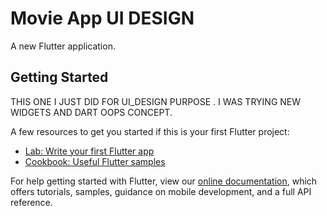 # Movie App UI DESIGN

A new Flutter application.

## Getting Started
THIS ONE I JUST DID FOR UI_DESIGN PURPOSE . 
I WAS TRYING NEW WIDGETS AND DART OOPS CONCEPT.

A few resources to get you started if this is your first Flutter project:

- [Lab: Write your first Flutter app](https://flutter.dev/docs/get-started/codelab)
- [Cookbook: Useful Flutter samples](https://flutter.dev/docs/cookbook)

For help getting started with Flutter, view our
[online documentation](https://flutter.dev/docs), which offers tutorials,
samples, guidance on mobile development, and a full API reference.
